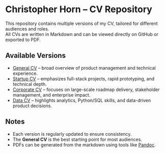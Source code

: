 # Christopher Horn – CV Repository

This repository contains multiple versions of my CV, tailored for different audiences and roles.  
All CVs are written in Markdown and can be viewed directly on GitHub or exported to PDF.  

## Available Versions
- [General CV](cv/cv-general.md) – broad overview of product management and technical experience.  
- [Startup CV](cv/cv-startup.md) – emphasizes full-stack projects, rapid prototyping, and technical depth.  
- [Corporate CV](cv/cv-corporate.md) – focuses on large-scale roadmap delivery, stakeholder management, and enterprise impact.  
- [Data CV](cv/cv-data.md) – highlights analytics, Python/SQL skills, and data-driven product decisions.  

## Notes
- Each version is regularly updated to ensure consistency.  
- The **General CV** is the best starting point for most audiences.  
- PDFs can be generated from the markdown using tools like [Pandoc](https://pandoc.org/).